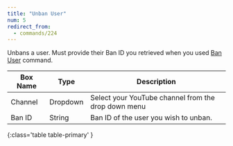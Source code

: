 ```yaml
---
title: "Unban User"
num: 5
redirect_from:
  - commands/224
---
```


Unbans a user. Must provide their Ban ID you retrieved when you used [Ban User](#banuser) command.

| Box Name | Type | Description | 
|-------|--------|--------|
|Channel|Dropdown|Select your YouTube channel from the drop down menu
|Ban ID| String | Ban ID of the user you wish to unban.
{:class='table table-primary' }











